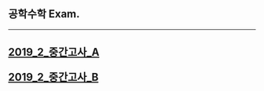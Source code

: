 ## 공학수학 Exam.
---
[2019_2_중간고사_A](https://colab.research.google.com/github/SeoulTechPSE/EngMath/blob/master/exams/mid_2019_2_A.ipynb)<p>
[2019_2_중간고사_B](https://colab.research.google.com/github/SeoulTechPSE/EngMath/blob/master/exams/mid_2019_2_B.ipynb)
---
